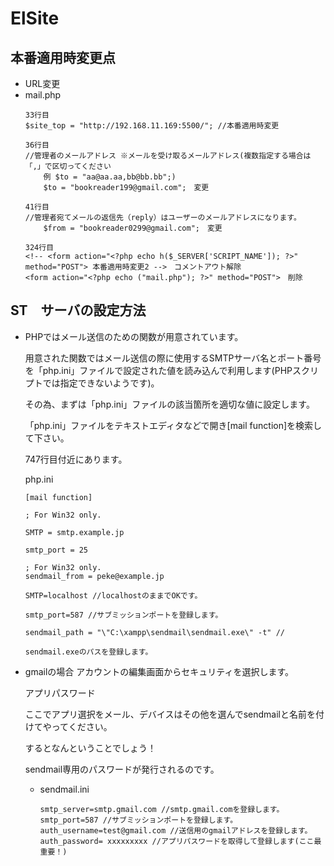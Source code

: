 # ElSite

## 本番適用時変更点
- URL変更
- mail.php
    ```
    33行目
    $site_top = "http://192.168.11.169:5500/"; //本番適用時変更

    36行目
    //管理者のメールアドレス ※メールを受け取るメールアドレス(複数指定する場合は「,」で区切ってください 
        例 $to = "aa@aa.aa,bb@bb.bb";)
        $to = "bookreader199@gmail.com";　変更

    41行目
    //管理者宛てメールの返信先（reply）はユーザーのメールアドレスになります。
        $from = "bookreader0299@gmail.com";　変更

    324行目
    <!-- <form action="<?php echo h($_SERVER['SCRIPT_NAME']); ?>" method="POST"> 本番適用時変更2 -->　コメントアウト解除
    <form action="<?php echo ("mail.php"); ?>" method="POST">　削除
    ```
## ST　サーバの設定方法
- PHPではメール送信のための関数が用意されています。

    用意された関数ではメール送信の際に使用するSMTPサーバ名とポート番号を「php.ini」ファイルで設定された値を読み込んで利用します(PHPスクリプトでは指定できないようです)。

    その為、まずは「php.ini」ファイルの該当箇所を適切な値に設定します。
    
    「php.ini」ファイルをテキストエディタなどで開き[mail function]を検索して下さい。
    
    747行目付近にあります。

    php.ini
    ```
    [mail function]

    ; For Win32 only.

    SMTP = smtp.example.jp

    smtp_port = 25

    ; For Win32 only.
    sendmail_from = peke@example.jp

    SMTP=localhost //localhostのままでOKです。

    smtp_port=587 //サブミッションポートを登録します。

    sendmail_path = "\"C:\xampp\sendmail\sendmail.exe\" -t" //

    sendmail.exeのパスを登録します。
    ```
- gmailの場合
    アカウントの編集画面からセキュリティを選択します。

    アプリパスワード

    ここでアプリ選択をメール、デバイスはその他を選んでsendmailと名前を付けてやってください。

    するとなんということでしょう！

    sendmail専用のパスワードが発行されるのです。

    - sendmail.ini
        ```
        smtp_server=smtp.gmail.com //smtp.gmail.comを登録します。
        smtp_port=587 //サブミッションポートを登録します。
        auth_username=test@gmail.com //送信用のgmailアドレスを登録します。
        auth_password= xxxxxxxxx //アプリパスワードを取得して登録します(ここ最重要！)
        ```